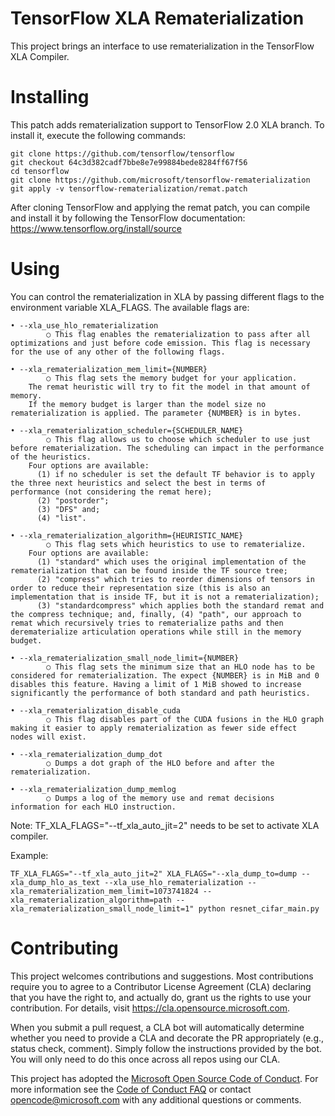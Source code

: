 # TensorFlow XLA Rematerialization

This project brings an interface to use rematerialization in the TensorFlow XLA Compiler.

# Installing

This patch adds rematerialization support to TensorFlow 2.0 XLA branch. To install it, execute the following commands:

```
git clone https://github.com/tensorflow/tensorflow
git checkout 64c3d382cadf7bbe8e7e99884bede8284ff67f56
cd tensorflow
git clone https://github.com/microsoft/tensorflow-rematerialization
git apply -v tensorflow-rematerialization/remat.patch
```

After cloning TensorFlow and applying the remat patch, you can compile and install it by following the TensorFlow documentation: https://www.tensorflow.org/install/source 

# Using

You can control the rematerialization in XLA by passing different flags to the environment variable XLA_FLAGS. The available flags are:

```
• --xla_use_hlo_rematerialization 
		○ This flag enables the rematerialization to pass after all optimizations and just before code emission. This flag is necessary for the use of any other of the following flags.
		
• --xla_rematerialization_mem_limit={NUMBER} 
		○ This flag sets the memory budget for your application. 
    The remat heuristic will try to fit the model in that amount of memory. 
    If the memory budget is larger than the model size no rematerialization is applied. The parameter {NUMBER} is in bytes.
		
• --xla_rematerialization_scheduler={SCHEDULER_NAME}
		○ This flag allows us to choose which scheduler to use just before rematerialization. The scheduling can impact in the performance of the heuristics. 
    Four options are available: 
      (1) if no scheduler is set the default TF behavior is to apply the three next heuristics and select the best in terms of    performance (not considering the remat here); 
      (2) "postorder"; 
      (3) "DFS" and; 
      (4) "list". 
		
• --xla_rematerialization_algorithm={HEURISTIC_NAME}
		○ This flag sets which heuristics to use to rematerialize. 
    Four options are available: 
      (1) "standard" which uses the original implementation of the rematerialization that can be found inside the TF source tree; 
      (2) "compress" which tries to reorder dimensions of tensors in order to reduce their representation size (this is also an implementation that is inside TF, but it is not a rematerialization); 
      (3) "standardcompress" which applies both the standard remat and the compress technique; and, finally, (4) "path", our approach to remat which recursively tries to rematerialize paths and then derematerialize articulation operations while still in the memory budget.
		
• --xla_rematerialization_small_node_limit={NUMBER}
		○ This flag sets the minimum size that an HLO node has to be considered for rematerialization. The expect {NUMBER} is in MiB and 0 disables this feature. Having a limit of 1 MiB showed to increase significantly the performance of both standard and path heuristics.
		
• --xla_rematerialization_disable_cuda
		○ This flag disables part of the CUDA fusions in the HLO graph making it easier to apply rematerialization as fewer side effect  nodes will exist.
    
• --xla_rematerialization_dump_dot
		○ Dumps a dot graph of the HLO before and after the rematerialization.
   
• --xla_rematerialization_dump_memlog
		○ Dumps a log of the memory use and remat decisions information for each HLO instruction.
 ```  

Note: TF_XLA_FLAGS="--tf_xla_auto_jit=2" needs to be set to activate XLA compiler.

Example: 

```
TF_XLA_FLAGS="--tf_xla_auto_jit=2" XLA_FLAGS="--xla_dump_to=dump --xla_dump_hlo_as_text --xla_use_hlo_rematerialization --xla_rematerialization_mem_limit=1073741824 --xla_rematerialization_algorithm=path --xla_rematerialization_small_node_limit=1" python resnet_cifar_main.py
```

# Contributing

This project welcomes contributions and suggestions.  Most contributions require you to agree to a
Contributor License Agreement (CLA) declaring that you have the right to, and actually do, grant us
the rights to use your contribution. For details, visit https://cla.opensource.microsoft.com.

When you submit a pull request, a CLA bot will automatically determine whether you need to provide
a CLA and decorate the PR appropriately (e.g., status check, comment). Simply follow the instructions
provided by the bot. You will only need to do this once across all repos using our CLA.

This project has adopted the [Microsoft Open Source Code of Conduct](https://opensource.microsoft.com/codeofconduct/).
For more information see the [Code of Conduct FAQ](https://opensource.microsoft.com/codeofconduct/faq/) or
contact [opencode@microsoft.com](mailto:opencode@microsoft.com) with any additional questions or comments.
